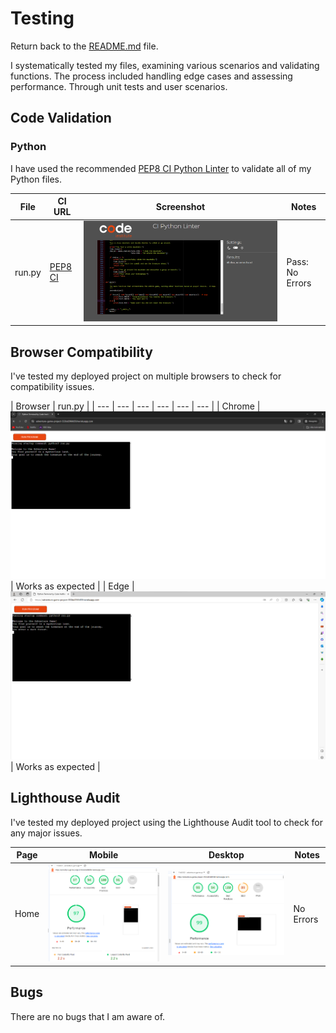# Testing

Return back to the [README.md](README.md) file.

I systematically tested my files, examining various scenarios and validating functions. The process included handling edge cases and assessing performance. Through unit tests and user scenarios.

## Code Validation

### Python

I have used the recommended [PEP8 CI Python Linter](https://pep8ci.herokuapp.com) to validate all of my Python files.

| File | CI URL | Screenshot | Notes |
| --- | --- | --- | --- |
| run.py | [PEP8 CI](https://pep8ci.herokuapp.com/https://raw.githubusercontent.com/jesperba01/adventure-game/main/run.py) | ![screenshot](assets/documentation/testing/testingpp3.png) | Pass: No Errors |

## Browser Compatibility

I've tested my deployed project on multiple browsers to check for compatibility issues.

| Browser | run.py |
| --- | --- | --- | --- | --- | --- |
| Chrome | ![screenshot](assets/documentation/testing/chromepp3.png) | Works as expected |
| Edge | ![screenshot](assets/documentation/testing/edgepp3.png) | Works as expected |


## Lighthouse Audit

I've tested my deployed project using the Lighthouse Audit tool to check for any major issues.

| Page | Mobile | Desktop | Notes |
| --- | --- | --- | --- |
| Home | ![screenshot](assets/documentation/testing/lightmobilpp3.png) | ![screenshot](assets/documentation/testing/lightpp3.png) | No Errors |

## Bugs

There are no bugs that I am aware of.
